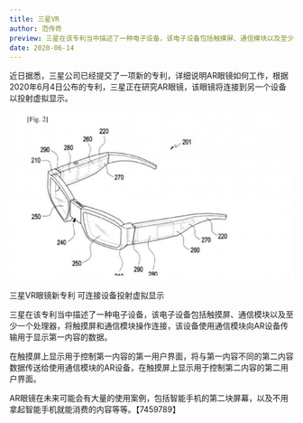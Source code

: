 ```yaml
---
title: 三星VR
author: 范传奇
preview: 三星在该专利当中描述了一种电子设备，该电子设备包括触摸屏、通信模块以及至少一个处理器，将触摸屏和通信模块操作连接，该设备使用通信模块向AR设备传输用于显示第一内容的数据。
date: 2020-06-14
---
```


近日据悉，三星公司已经提交了一项新的专利，详细说明AR眼镜如何工作，根据2020年6月4日公布的专利，三星正在研究AR眼镜，该眼镜将连接到另一个设备以投射虚拟显示。

![图1](123.jpeg)

三星VR眼镜新专利 可连接设备投射虚拟显示

三星在该专利当中描述了一种电子设备，该电子设备包括触摸屏、通信模块以及至少一个处理器，将触摸屏和通信模块操作连接，该设备使用通信模块向AR设备传输用于显示第一内容的数据。

在触摸屏上显示用于控制第一内容的第一用户界面，将与第一内容不同的第二内容数据传送给使用通信模块的AR设备，在触摸屏上显示用于控制第二内容的第二用户界面。

AR眼镜在未来可能会有大量的使用案例，包括智能手机的第二块屏幕，以及不用拿起智能手机就能消费的内容等等。【7459789】
